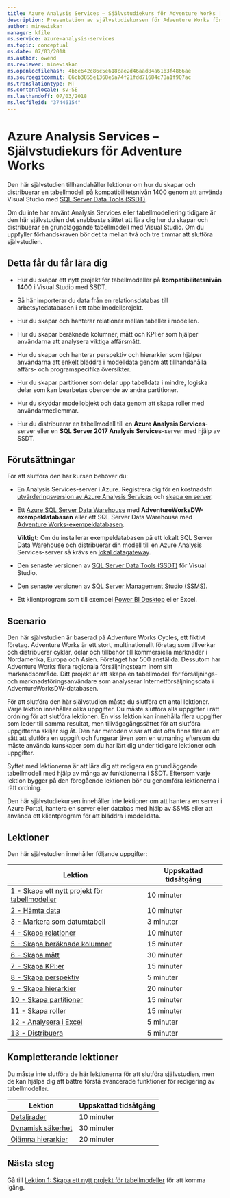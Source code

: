 ```yaml
---
title: Azure Analysis Services – Självstudiekurs för Adventure Works | Microsoft Docs
description: Presentation av självstudiekursen för Adventure Works för Azure Analysis Services
author: minewiskan
manager: kfile
ms.service: azure-analysis-services
ms.topic: conceptual
ms.date: 07/03/2018
ms.author: owend
ms.reviewer: minewiskan
ms.openlocfilehash: 4b6e642c86c5e618cae2d46aad84a61b3f4866ae
ms.sourcegitcommit: 86cb3855e1368e5a74f21fdd71684c78a1f907ac
ms.translationtype: MT
ms.contentlocale: sv-SE
ms.lasthandoff: 07/03/2018
ms.locfileid: "37446154"
---
```

# <a name="azure-analysis-services---adventure-works-tutorial"></a>Azure Analysis Services – Självstudiekurs för Adventure Works

Den här självstudien tillhandahåller lektioner om hur du skapar och distribuerar en tabellmodell på kompatibilitetsnivån 1400 genom att använda Visual Studio med [SQL Server Data Tools (SSDT)](https://docs.microsoft.com/sql/ssdt/download-sql-server-data-tools-ssdt).  

Om du inte har använt Analysis Services eller tabellmodellering tidigare är den här självstudien det snabbaste sättet att lära dig hur du skapar och distribuerar en grundläggande tabellmodell med Visual Studio. Om du uppfyller förhandskraven bör det ta mellan två och tre timmar att slutföra självstudien.  
  
## <a name="what-you-learn"></a>Detta får du får lära dig   
  
-   Hur du skapar ett nytt projekt för tabellmodeller på **kompatibilitetsnivån 1400** i Visual Studio med SSDT.
  
-   Så här importerar du data från en relationsdatabas till arbetsytedatabasen i ett tabellmodellprojekt.  
  
-   Hur du skapar och hanterar relationer mellan tabeller i modellen.  
  
-   Hur du skapar beräknade kolumner, mått och KPI:er som hjälper användarna att analysera viktiga affärsmått.  
  
-   Hur du skapar och hanterar perspektiv och hierarkier som hjälper användarna att enkelt bläddra i modelldata genom att tillhandahålla affärs- och programspecifika översikter.  
  
-   Hur du skapar partitioner som delar upp tabelldata i mindre, logiska delar som kan bearbetas oberoende av andra partitioner.  
  
-   Hur du skyddar modellobjekt och data genom att skapa roller med användarmedlemmar.  
  
-   Hur du distribuerar en tabellmodell till en **Azure Analysis Services**-server eller en **SQL Server 2017 Analysis Services**-server med hjälp av SSDT.  
  
## <a name="prerequisites"></a>Förutsättningar  
För att slutföra den här kursen behöver du:  
  
-   En Analysis Services-server i Azure. Registrera dig för en kostnadsfri [utvärderingsversion av Azure Analysis Services](https://azure.microsoft.com/services/analysis-services/) och [skapa en server](../analysis-services-create-server.md). 

-   Ett [Azure SQL Server Data Warehouse](../../sql-data-warehouse/create-data-warehouse-portal.md) med **AdventureWorksDW-exempeldatabasen** eller ett SQL Server Data Warehouse med [Adventure Works-exempeldatabasen](https://github.com/Microsoft/sql-server-samples/releases/tag/adventureworks).

    **Viktigt:** Om du installerar exempeldatabasen på ett lokalt SQL Server Data Warehouse och distribuerar din modell till en Azure Analysis Services-server så krävs en [lokal datagateway](../analysis-services-gateway.md).

-   Den senaste versionen av [SQL Server Data Tools (SSDT)](https://msdn.microsoft.com/library/mt204009.aspx) för Visual Studio.

-   Den senaste versionen av [SQL Server Management Studio (SSMS)](https://docs.microsoft.com/sql/ssms/download-sql-server-management-studio-ssms).    

-   Ett klientprogram som till exempel [Power BI Desktop](https://powerbi.microsoft.com/desktop/) eller Excel. 

## <a name="scenario"></a>Scenario  
Den här självstudien är baserad på Adventure Works Cycles, ett fiktivt företag. Adventure Works är ett stort, multinationellt företag som tillverkar och distribuerar cyklar, delar och tillbehör till kommersiella marknader i Nordamerika, Europa och Asien. Företaget har 500 anställda. Dessutom har Adventure Works flera regionala försäljningsteam inom sitt marknadsområde. Ditt projekt är att skapa en tabellmodell för försäljnings- och marknadsföringsanvändare som analyserar Internetförsäljningsdata i AdventureWorksDW-databasen.  
  
För att slutföra den här självstudien måste du slutföra ett antal lektioner. Varje lektion innehåller olika uppgifter. Du måste slutföra alla uppgifter i rätt ordning för att slutföra lektionen. En viss lektion kan innehålla flera uppgifter som leder till samma resultat, men tillvägagångssättet för att slutföra uppgifterna skiljer sig åt. Den här metoden visar att det ofta finns fler än ett sätt att slutföra en uppgift och fungerar även som en utmaning eftersom du måste använda kunskaper som du har lärt dig under tidigare lektioner och uppgifter.  
  
Syftet med lektionerna är att lära dig att redigera en grundläggande tabellmodell med hjälp av många av funktionerna i SSDT. Eftersom varje lektion bygger på den föregående lektionen bör du genomföra lektionerna i rätt ordning.
  
Den här självstudiekursen innehåller inte lektioner om att hantera en server i Azure Portal, hantera en server eller databas med hjälp av SSMS eller att använda ett klientprogram för att bläddra i modelldata. 


## <a name="lessons"></a>Lektioner  
Den här självstudien innehåller följande uppgifter:  
  
|Lektion|Uppskattad tidsåtgång|  
|----------|------------------------------|  
|[1 - Skapa ett nytt projekt för tabellmodeller](../tutorials/aas-lesson-1-create-a-new-tabular-model-project.md)|10 minuter|  
|[2 - Hämta data](../tutorials/aas-lesson-2-get-data.md)|10 minuter|  
|[3 - Markera som datumtabell](../tutorials/aas-lesson-3-mark-as-date-table.md)|3 minuter|  
|[4 - Skapa relationer](../tutorials/aas-lesson-4-create-relationships.md)|10 minuter|  
|[5 - Skapa beräknade kolumner](../tutorials/aas-lesson-5-create-calculated-columns.md)|15 minuter|
|[6 - Skapa mått](../tutorials/aas-lesson-6-create-measures.md)|30 minuter|  
|[7 - Skapa KPI:er](../tutorials/aas-lesson-7-create-key-performance-indicators.md)|15 minuter|  
|[8 - Skapa perspektiv](../tutorials/aas-lesson-8-create-perspectives.md)|5 minuter|  
|[9 - Skapa hierarkier](../tutorials/aas-lesson-9-create-hierarchies.md)|20 minuter|  
|[10 - Skapa partitioner](../tutorials/aas-lesson-10-create-partitions.md)|15 minuter|  
|[11 - Skapa roller](../tutorials/aas-lesson-11-create-roles.md)|15 minuter|  
|[12 - Analysera i Excel](../tutorials/aas-lesson-12-analyze-in-excel.md)|5 minuter| 
|[13 - Distribuera](../tutorials/aas-lesson-13-deploy.md)|5 minuter|  
  
## <a name="supplemental-lessons"></a>Kompletterande lektioner  
Du måste inte slutföra de här lektionerna för att slutföra självstudien, men de kan hjälpa dig att bättre förstå avancerade funktioner för redigering av tabellmodeller.  
  
|Lektion|Uppskattad tidsåtgång|  
|----------|------------------------------|  
|[Detaljrader](../tutorials/aas-supplemental-lesson-detail-rows.md)|10 minuter|
|[Dynamisk säkerhet](../tutorials/aas-supplemental-lesson-dynamic-security.md)|30 minuter|
|[Ojämna hierarkier](../tutorials/aas-supplemental-lesson-ragged-hierarchies.md)|20 minuter| 

  
## <a name="next-steps"></a>Nästa steg  
Gå till [Lektion 1: Skapa ett nytt projekt för tabellmodeller](../tutorials/aas-lesson-1-create-a-new-tabular-model-project.md) för att komma igång.  
  
  
  

